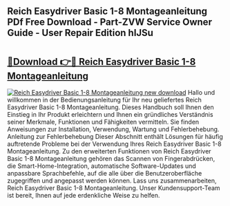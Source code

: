 ## Reich Easydriver Basic 1-8 Montageanleitung PDf Free Download - Part-ZVW Service Owner Guide - User Repair Edition hIJSu

# <h2><a href="http://df74ke.blite.top/?on=Reich+Easydriver+Basic+1-8+Montageanleitung">🔗Download 👉🔴 Reich Easydriver Basic 1-8 Montageanleitung</a></h2>

[![Reich Easydriver Basic 1-8 Montageanleitung new download](https://i.imgur.com/lujVjoI.png)](http://df74ke.blite.top/?on=Reich+Easydriver+Basic+1-8+Montageanleitung)
Hallo und willkommen in der Bedienungsanleitung für Ihr neu geliefertes Reich Easydriver Basic 1-8 Montageanleitung. Dieses Handbuch soll Ihnen den Einstieg in Ihr Produkt erleichtern und Ihnen ein gründliches Verständnis seiner Merkmale, Funktionen und Fähigkeiten vermitteln. Sie finden Anweisungen zur Installation, Verwendung, Wartung und Fehlerbehebung. Anleitung zur Fehlerbehebung Dieser Abschnitt enthält Lösungen für häufig auftretende Probleme bei der Verwendung Ihres Reich Easydriver Basic 1-8 Montageanleitung. Zu den erweiterten Funktionen von Reich Easydriver Basic 1-8 Montageanleitung gehören das Scannen von Fingerabdrücken, die Smart-Home-Integration, automatische Software-Updates und anpassbare Sprachbefehle, auf die alle über die Benutzeroberfläche zugegriffen und angepasst werden können. Lass uns zusammenarbeiten, Reich Easydriver Basic 1-8 Montageanleitung. Unser Kundensupport-Team ist bereit, Ihnen auf jede erdenkliche Weise zu helfen.
